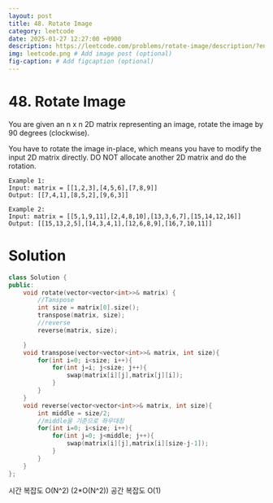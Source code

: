 ```yaml
---
layout: post
title: 48. Rotate Image
category: leetcode
date: 2025-01-27 12:27:00 +0900
description: https://leetcode.com/problems/rotate-image/description/?envType=company&envId=google&favoriteSlug=google-thirty-days
img: leetcode.png # Add image post (optional)
fig-caption: # Add figcaption (optional)
---
```



# 48. Rotate Image

You are given an n x n 2D matrix representing an image, rotate the image by 90 degrees (clockwise).

You have to rotate the image in-place, which means you have to modify the input 2D matrix directly. DO NOT allocate another 2D matrix and do the rotation.

 
```
Example 1:
Input: matrix = [[1,2,3],[4,5,6],[7,8,9]]
Output: [[7,4,1],[8,5,2],[9,6,3]]
```

```
Example 2:
Input: matrix = [[5,1,9,11],[2,4,8,10],[13,3,6,7],[15,14,12,16]]
Output: [[15,13,2,5],[14,3,4,1],[12,6,8,9],[16,7,10,11]]
```

# Solution
```cpp
class Solution {
public:
    void rotate(vector<vector<int>>& matrix) {
        //Tanspose
        int size = matrix[0].size();
        transpose(matrix, size);
        //reverse
        reverse(matrix, size);

    }
    void transpose(vector<vector<int>>& matrix, int size){
        for(int i=0; i<size; i++){
            for(int j=i; j<size; j++){
                swap(matrix[i][j],matrix[j][i]);
            }
        }
    }
    void reverse(vector<vector<int>>& matrix, int size){
        int middle = size/2;
        //middle을 기준으로 좌우대칭
        for(int i=0; i<size; i++){
            for(int j=0; j<middle; j++){
                swap(matrix[i][j],matrix[i][size-j-1]);
            }
        }
    }
};
```

시간 복잡도 O(N^2) (2*O(N^2))
공간 복잡도 O(1)